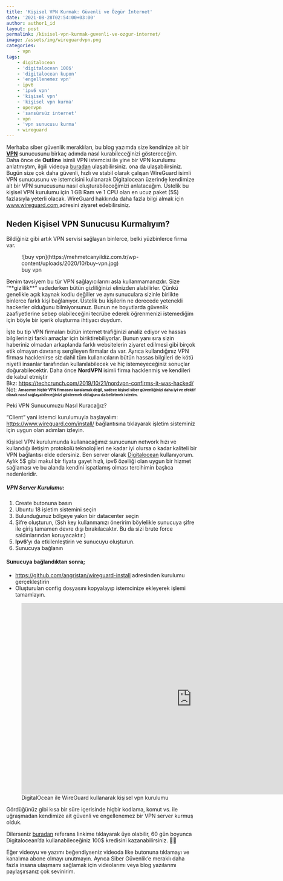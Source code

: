 ```yaml
---
title: 'Kişisel VPN Kurmak: Güvenli ve Özgür İnternet'
date: '2021-08-28T02:54:00+03:00'
author: author1_id
layout: post
permalink: /kisisel-vpn-kurmak-guvenli-ve-ozgur-internet/
image: /assets/img/wireguardvpn.png
categories:
    - vpn
tags:
    - digitalocean
    - 'digitalocean 100$'
    - 'digitalocean kupon'
    - 'engellenemez vpn'
    - ipv6
    - 'ipv6 vpn'
    - 'kişisel vpn'
    - 'kişisel vpn kurma'
    - openvpn
    - 'sansürsüz internet'
    - vpn
    - 'vpn sunucusu kurma'
    - wireguard
---
```


Merhaba siber güvenlik meraklıları, bu blog yazımda size kendinize ait bir **[VPN](https://un5t48l3.com/?s=vpn)** sunucusunu birkaç adımda nasıl kurabileceğinizi göstereceğim.  
Daha önce de **Outline** isimli VPN istemcisi ile yine bir VPN kurulumu anlatmıştım, ilgili videoya [buradan](https://www.youtube.com/watch?v=PDk1vzdU9YA&t=3s) ulaşabilirsiniz. ona da ulaşabilirsiniz.  
Bugün size çok daha güvenli, hızlı ve stabil olarak çalışan WireGuard isimli VPN sunucusunu ve istemcisini kullanarak Digitalocean üzerinde kendimize ait bir VPN sunucusunu nasıl oluşturabileceğimizi anlatacağım. Üstelik bu kişisel VPN kurulumu için 1 GB Ram ve 1 CPU olan en ucuz paket (5$) fazlasıyla yeterli olacak. WireGuard hakkında daha fazla bilgi almak için [www.wireguard.com ](https://www.wireguard.com/)adresini ziyaret edebilirsiniz.

## Neden Kişisel VPN Sunucusu Kurmalıyım?

Bildiğiniz gibi artık VPN servisi sağlayan binlerce, belki yüzbinlerce firma var.

<figure class="wp-block-image alignwide size-large is-style-default">![buy vpn](https://mehmetcanyildiz.com.tr/wp-content/uploads/2020/10/buy-vpn.jpg)<figcaption>buy vpn</figcaption></figure>Benim tavsiyem bu tür VPN sağlayıcılarını asla kullanmamanızdır. Size “**gizlilik**” vadederken bütün gizliliğinizi elinizden alabilirler. Çünkü genelikle açık kaynak kodlu değiller ve aynı sunuculara sizinle birlikte binlerce farklı kişi bağlanıyor. Üstelik bu kişilerin ne derecede yetenekli hackerler olduğunu bilmiyorsunuz. Bunun ne boyutlarda güvenlik zaafiyetlerine sebep olabileceğini tecrübe ederek öğrenmenizi istemediğim için böyle bir içerik oluşturma ihtiyacı duydum.

İşte bu tip VPN firmaları bütün internet trafiğinizi analiz ediyor ve hassas bilgilerinizi farklı amaçlar için biriktirebiliyorlar. Bunun yanı sıra sizin haberiniz olmadan arkaplanda farklı websitelerin ziyaret edilmesi gibi birçok etik olmayan davranış sergileyen firmalar da var. Ayrıca kullandığınız VPN firması hacklenirse siz dahil tüm kullanıcıların bütün hassas bilgileri de kötü niyetli insanlar tarafından kullanılabilecek ve hiç istemeyeceğiniz sonuçlar doğurabilecektir. Daha önce **NordVPN** isimli firma hacklenmiş ve kendileri de kabul etmiştir  
Bkz: <https://techcrunch.com/2019/10/21/nordvpn-confirms-it-was-hacked/>  
Not: <sub><sup>**Amacımın hiçbir VPN firmasını karalamak değil, sadece kişisel siber güvenliğinizi daha iyi ve efektif olarak nasıl sağlayabileceğinizi göstermek olduğunu da belirtmek isterim.** </sup></sub>


Peki VPN Sunucumuzu Nasıl Kuracağız?

  
“Client” yani istemci kurulumuyla başlayalım: <https://www.wireguard.com/install/> bağlantısına tıklayarak işletim sisteminiz için uygun olan adımları izleyin.

Kişisel VPN kurulumunda kullanacağımız sunucunun network hızı ve kullandığı iletişim protokolü teknolojileri ne kadar iyi olursa o kadar kaliteli bir VPN bağlantısı elde edersiniz. Ben server olarak [Digitalocean](https://m.do.co/c/f684ff061b7f) kullanıyorum. Aylık 5$ gibi makul bir fiyata gayet hızlı, ipv6 özelliği olan uygun bir hizmet sağlaması ve bu alanda kendini ispatlamış olması tercihimin başlıca nedenleridir.

##### **VPN Server Kurulumu:**

1. Create butonuna basın
2. Ubuntu 18 işletim sistemini seçin
3. Bulunduğunuz bölgeye yakın bir datacenter seçin
4. Şifre oluşturun, (Ssh key kullanmanızı öneririm böylelikle sunucuya şifre ile giriş tamamen devre dışı bırakılacaktır. Bu da sizi brute force saldırılarından koruyacaktır.)
5. **Ipv6**’yı da etkilenleştirin ve sunucuyu oluşturun.
6. Sunucuya bağlanın

#### Sunucuya bağlandıktan sonra;

- <https://github.com/angristan/wireguard-install> adresinden kurulumu gerçekleştirin
- Oluşturulan config dosyasını kopyalayıp istemcinize ekleyerek işlemi tamamlayın.

<figure class="wp-block-embed is-type-video is-provider-youtube wp-block-embed-youtube wp-embed-aspect-16-9 wp-has-aspect-ratio"><div class="wp-block-embed__wrapper"><div class="jetpack-video-wrapper"><iframe allow="accelerometer; autoplay; clipboard-write; encrypted-media; gyroscope; picture-in-picture" allowfullscreen="" frameborder="0" height="506" src="https://www.youtube.com/embed/t8OLA7HtXQ8?feature=oembed" title="Kişisel VPN Sunucusu Kurulumu: WireGuard + DigitalOcean (ÇOK BASİT!)" width="900"></iframe></div></div><figcaption>DigitalOcean ile WireGuard kullanarak kişisel vpn kurulumu</figcaption></figure>Gördüğünüz gibi kısa bir süre içerisinde hiçbir kodlama, komut vs. ile uğraşmadan kendimize ait güvenli ve engellenemez bir VPN server kurmuş olduk.

Dilerseniz [buradan](https://m.do.co/c/f684ff061b7f) referans linkime tıklayarak üye olabilir, 60 gün boyunca Digitalocean’da kullanabileceğiniz 100$ kredisini kazanabilirsiniz. 🖖🏼  
  
  
Eğer videoyu ve yazımı beğendiyseniz videoda like butonuna tıklamayı ve kanalıma abone olmayı unutmayın. Ayrıca Siber Güvenlik’e meraklı daha fazla insana ulaşmamı sağlamak için videolarımı veya blog yazılarımı paylaşırsanız çok sevinirim.